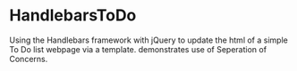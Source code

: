 # HandlebarsToDo
Using the Handlebars framework with jQuery to update the html of a simple To Do list webpage via a template. demonstrates use of Seperation of Concerns.
